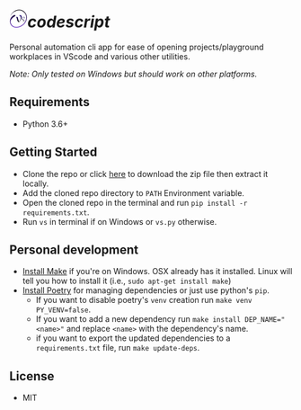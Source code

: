 # ![VS](assets/VS.png)***codescript***
Personal automation cli app for ease of opening projects/playground workplaces in VScode and various other utilities.

*Note: Only tested on Windows but should work on other platforms.*
## Requirements
- Python 3.6+

## Getting Started
- Clone the repo or click [here](https://github.com/Kandeel4411/Vscodescript/archive/master.zip) to download the zip file then extract it locally.
- Add the cloned repo directory to `PATH` Environment variable.
- Open the cloned repo in the terminal and run `pip install -r requirements.txt`.
- Run `vs` in terminal if on Windows or `vs.py` otherwise.

## Personal development
- [Install Make](http://gnuwin32.sourceforge.net/packages/make.htm) if you're on Windows. OSX already has it installed. Linux will tell you how to install it (i.e., `sudo apt-get install make`)
- [Install Poetry](https://github.com/python-poetry/poetry) for managing dependencies or just use python's `pip`.
  - If you want to disable poetry's `venv` creation run `make venv PY_VENV=false`.
  - If you want to add a new dependency run `make install DEP_NAME="<name>"` and replace `<name>` with the dependency's name.
  - if you want to export the updated dependencies to a `requirements.txt` file, run `make update-deps`.

## License
- MIT
